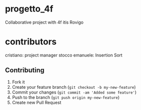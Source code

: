 # progetto_4f
Collaborative project with 4f itis Rovigo

# contributors
cristiano: project manager
stocco emanuele: Insertion Sort

## Contributing

1. Fork it
2. Create your feature branch (`git checkout -b my-new-feature`)
3. Commit your changes (`git commit -am 'Added some feature'`)
4. Push to the branch (`git push origin my-new-feature`)
5. Create new Pull Request
